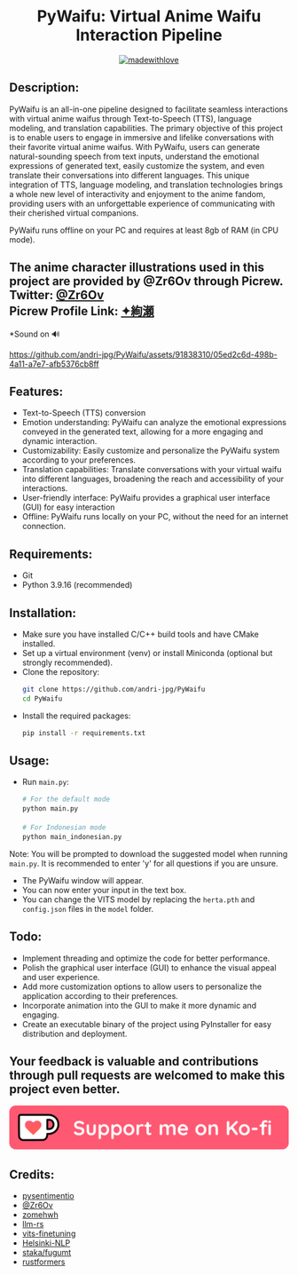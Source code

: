 <div align="center">
<h1>PyWaifu: Virtual Anime Waifu Interaction Pipeline</h1>
  
[![madewithlove](https://forthebadge.com/images/badges/built-with-love.svg)](https://github.com/andri-jpg/PyWaifu)

</div>

## Description:
PyWaifu is an all-in-one pipeline designed to facilitate seamless interactions with virtual anime waifus through Text-to-Speech (TTS), language modeling, and translation capabilities. The primary objective of this project is to enable users to engage in immersive and lifelike conversations with their favorite virtual anime waifus. With PyWaifu, users can generate natural-sounding speech from text inputs, understand the emotional expressions of generated text, easily customize the system, and even translate their conversations into different languages. This unique integration of TTS, language modeling, and translation technologies brings a whole new level of interactivity and enjoyment to the anime fandom, providing users with an unforgettable experience of communicating with their cherished virtual companions.

PyWaifu runs offline on your PC and requires at least 8gb of RAM (in CPU mode).

## The anime character illustrations used in this project are provided by @Zr6Ov through Picrew. <br> Twitter: [@Zr6Ov](https://twitter.com/Zr6Ov) <br> Picrew Profile Link: [✦絢瀬](https://picrew.me/en/search/creator?crid=1560771)

*Sound on 🔊

https://github.com/andri-jpg/PyWaifu/assets/91838310/05ed2c6d-498b-4a11-a7e7-afb5376cb8ff

## Features:
- Text-to-Speech (TTS) conversion
- Emotion understanding: PyWaifu can analyze the emotional expressions conveyed in the generated text, allowing for a more engaging and dynamic interaction.
- Customizability: Easily customize and personalize the PyWaifu system according to your preferences.
- Translation capabilities: Translate conversations with your virtual waifu into different languages, broadening the reach and accessibility of your interactions.
- User-friendly interface: PyWaifu provides a graphical user interface (GUI) for easy interaction
- Offline: PyWaifu runs locally on your PC, without the need for an internet connection.

## Requirements:
- Git
- Python 3.9.16 (recommended)

## Installation:
- Make sure you have installed C/C++ build tools and have CMake installed.
- Set up a virtual environment (venv) or install Miniconda (optional but strongly recommended).
- Clone the repository:
  ```bash
  git clone https://github.com/andri-jpg/PyWaifu
  cd PyWaifu
  ```
- Install the required packages:
  ```bash
  pip install -r requirements.txt
  
  ```

## Usage:
- Run `main.py`:
  ```bash
  # For the default mode
  python main.py

  # For Indonesian mode
  python main_indonesian.py
  ```

Note: You will be prompted to download the suggested model when running `main.py`. It is recommended to enter 'y' for all questions if you are unsure.

- The PyWaifu window will appear.
- You can now enter your input in the text box.
- You can change the VITS model by replacing the `herta.pth` and `config.json` files in the `model` folder.

## Todo:
- Implement threading and optimize the code for better performance.
- Polish the graphical user interface (GUI) to enhance the visual appeal and user experience.
- Add more customization options to allow users to personalize the application according to their preferences.
- Incorporate animation into the GUI to make it more dynamic and engaging.
- Create an executable binary of the project using PyInstaller for easy distribution and deployment.

## Your feedback is valuable and contributions through pull requests are welcomed to make this project even better.

[![buymekofi](src/kofi.png)](https://ko-fi.com/andrilawrence#)

## Credits:
- [pysentimentio](https://github.com/pysentimiento)
- [@Zr6Ov](https://twitter.com/Zr6Ov)
- [zomehwh](https://huggingface.co/spaces/zomehwh/vits-models)
- [llm-rs](https://github.com/LLukas22/llm-rs-python)
- [vits-finetuning](https://github.com/SayaSS/vits-finetuning)
- [Helsinki-NLP](https://huggingface.co/Helsinki-NLP)
- [staka/fugumt](https://huggingface.co/staka/fugumt-ja-en)
- [rustformers](https://github.com/rustformers/llm)
